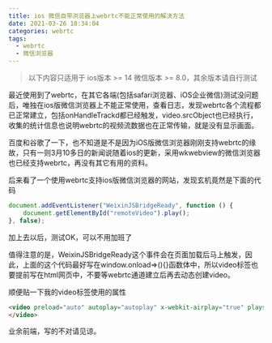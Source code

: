 ```yaml
---
title: ios 微信自带浏览器上webrtc不能正常使用的解决方法
date: 2021-03-26 18:34:04
categories: webrtc
tags:
  - webrtc
  - 微信浏览器
---
```


> 以下内容只适用于 ios版本 >= 14 微信版本 >= 8.0，其余版本请自行测试

最近使用到了webrtc，在其它各端(包括safari浏览器、iOS企业微信)测试没问题后，唯独在ios版微信浏览器上不能正常使用，查看日志，发现webrtc各个流程都已正常建立，包括onHandleTrackd都已经触发，video.srcObject也已经执行，收集的统计信息也说明webrtc的视频流数据也在正常传输，就是没有显示画面。

百度和谷歌了一下，也不知道是不是因为iOS版微信浏览器刚刚支持webrtc的缘故，只有一则3月10多日的新闻说随着ios的更新，采用wkwebview的微信浏览器也已经支持webrtc，再没有其它有用的资料。

后来看了一个使用webrtc支持ios版微信浏览器的网站，发现玄机竟然是下面的代码

```javascript
document.addEventListener("WeixinJSBridgeReady", function () {  
	document.getElementById("remoteVideo").play();
}, false);
```

加上去以后，测试OK，可以不用加班了

值得注意的是，WeixinJSBridgeReady这个事件会在页面加载后马上触发，因此，上面的这个代码最好写在window.onload=>(){}函数体中，所以video标签也要提前写在html网页中，不要等webrtc通道建立后再去动态创建video。

顺便贴一下我的video标签使用的属性

```html
<video preload="auto" autoplay="autoplay" x-webkit-airplay="true" playsinline ="true" webkit-playsinline ="true" x5-video-player-type="h5" x5-video-player-fullscreen="true" x5-video-orientation="portraint">
</video>
```

业余前端，写的不对请见谅。

